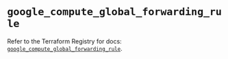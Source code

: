 # `google_compute_global_forwarding_rule`

Refer to the Terraform Registry for docs: [`google_compute_global_forwarding_rule`](https://registry.terraform.io/providers/hashicorp/google-beta/6.2.0/docs/resources/google_compute_global_forwarding_rule).
